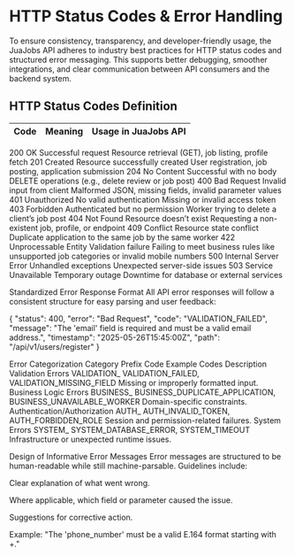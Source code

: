# HTTP Status Codes & Error Handling
To ensure consistency, transparency, and developer-friendly usage, the JuaJobs API adheres to industry best practices for HTTP status codes and structured error messaging. This supports better debugging, smoother integrations, and clear communication between API consumers and the backend system.

## HTTP Status Codes Definition
| Code |	Meaning	| Usage in JuaJobs API |
|--------|---------|---------------------|
200 OK	Successful request	Resource retrieval (GET), job listing, profile fetch
201 Created	Resource successfully created	User registration, job posting, application submission
204 No Content	Successful with no body	DELETE operations (e.g., delete review or job post)
400 Bad Request	Invalid input from client	Malformed JSON, missing fields, invalid parameter values
401 Unauthorized	No valid authentication	Missing or invalid access token
403 Forbidden	Authenticated but no permission	Worker trying to delete a client’s job post
404 Not Found	Resource doesn’t exist	Requesting a non-existent job, profile, or endpoint
409 Conflict	Resource state conflict	Duplicate application to the same job by the same worker
422 Unprocessable Entity	Validation failure	Failing to meet business rules like unsupported job categories or invalid mobile numbers
500 Internal Server Error	Unhandled exceptions	Unexpected server-side issues
503 Service Unavailable	Temporary outage	Downtime for database or external services

Standardized Error Response Format
All API error responses will follow a consistent structure for easy parsing and user feedback:

{
  "status": 400,
  "error": "Bad Request",
  "code": "VALIDATION_FAILED",
  "message": "The 'email' field is required and must be a valid email address.",
  "timestamp": "2025-05-26T15:45:00Z",
  "path": "/api/v1/users/register"
}

Error Categorization
Category	Prefix Code	Example Codes	Description
Validation Errors	VALIDATION_	VALIDATION_FAILED, VALIDATION_MISSING_FIELD	Missing or improperly formatted input.
Business Logic Errors	BUSINESS_	BUSINESS_DUPLICATE_APPLICATION, BUSINESS_UNAVAILABLE_WORKER	Domain-specific constraints.
Authentication/Authorization	AUTH_	AUTH_INVALID_TOKEN, AUTH_FORBIDDEN_ROLE	Session and permission-related failures.
System Errors	SYSTEM_	SYSTEM_DATABASE_ERROR, SYSTEM_TIMEOUT	Infrastructure or unexpected runtime issues.

Design of Informative Error Messages
Error messages are structured to be human-readable while still machine-parsable. Guidelines include:

Clear explanation of what went wrong.

Where applicable, which field or parameter caused the issue.

Suggestions for corrective action.

Example: "The 'phone_number' must be a valid E.164 format starting with +."

